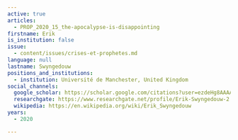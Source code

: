 ```yaml
---
active: true
articles:
  - PROP_2020_15_the-apocalypse-is-disappointing
firstname: Erik
is_institution: false
issue:
  - content/issues/crises-et-prophetes.md
language: null
lastname: Swyngedouw
positions_and_institutions:
  - institution: Université de Manchester, United Kingdom
social_channels:
  google_scholar: https://scholar.google.com/citations?user=ezdeHg8AAAAJ&hl=en
  researchgate: https://www.researchgate.net/profile/Erik-Swyngedouw-2
  wikipedia: https://en.wikipedia.org/wiki/Erik_Swyngedouw
years:
  - 2020

---
```

